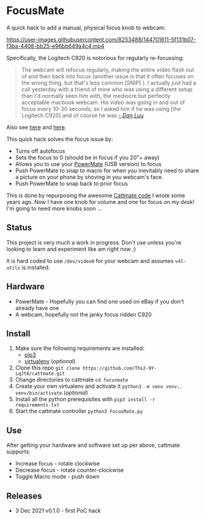 # FocusMate

A quick hack to add a manual, physical focus knob to webcam:

https://user-images.githubusercontent.com/8253488/144701611-5f131b07-f3ba-4408-bb25-e96bb649a4c4.mp4

Specifically, the Logitech C920 is notorious for regularly re-focussing:

> The webcam will refocus regularly, making the entire video flash out of and then back into focus (another issue is that it often focuses on the wrong thing, but that's less common [SNIP] ). I actually just had a call yesterday with a friend of mine who was using a different setup than I'd normally seen him with, the mediocre but perfectly acceptable macbook webcam. His video was going in and out of focus every 10-30 seconds, so I asked him if he was using [the Logitech C920] and of course he was 
> _[- Dan Luu](https://danluu.com/why-benchmark/)_

Also see [here](https://support.logi.com/hc/en-001/community/posts/360049083554-C920-Webcam-Focus-issues) and [here](https://support.logi.com/hc/en-001/community/posts/360052156173-C920-Focus-Issues).

This quick hack solves the focus issue by:
* Turns off autofocus
* Sets the focus to 0 (should be in focus if you 20"+ away)
* Allows you to use your [PowerMate](https://en.wikipedia.org/wiki/Griffin_PowerMate) (USB version) to focus
* Push PowerMate to snap to macro for when you inevitably need to share a picture on your phone by shoving in you webcam's face.
* Push PowerMate to snap back to prior focus

This is done by repurposing the awesome [Cattmate code](https://github.com/mrjones-plip/cattmate) I wrote some years ago. Now I have one knob for volume and one for focus on my desk! I'm going to need more knobs soon ...

## Status   

This project is very much a work in progress. Don't 
use unless you're looking to learn and experiment like am right now ;)

It is hard coded to use `/dev/video0` for your webcam and assumes `v4l-utils` is installed.

## Hardware

* PowerMate - Hopefully you can find one used on eBay if you don't already have one
* A webcam, hopefully not the janky focus ridden C920

## Install

1. Make sure the following requirements are installed:
   * [pip3](https://pip.pypa.io/en/stable/installing/)
   * [virtualenv](https://virtualenv.pypa.io/en/stable/) (_optional_)
1. Clone this repo `git clone https://github.com/Ths2-9Y-LqJt6/cattmate.git`
1. Change directories to cattmate `cd focusmate`
1. Create your own virtualenv and activate it `python3 -m venv venv;. venv/bin/activate` (_optional_)
1. Install all the python prerequisites with `pip3 install -r requirements.txt`
1. Start the cattmate controller `python3 FocusMate.py`

## Use

After getting your hardware and software set up per above, cattmate supports:
* Increase focus - rotate clockwise
* Decrease focus - rotate counter-clockwise
* Toggle Macro mode - push down


## Releases

* 3 Dec 2021 v0.1.0 - first PoC hack
